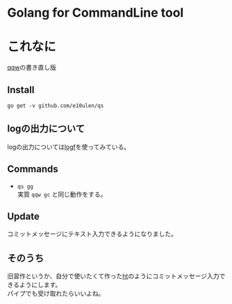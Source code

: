 # Golang for CommandLine tool

# これなに
[qqw](https://github.com/e10ulen/qqw)の書き直し版  

## Install
`` go get -v github.com/e10ulen/qs ``
  
## logの出力について
logの出力については[logf](https://github.com/spiegel-im-spiegel/logf)を使ってみている。  

##  Commands
- `` qs gg ``  
実質 ``qqw gc`` と同じ動作をする。  

##  Update
コミットメッセージにテキスト入力できるようになりました。

##  そのうち
旧習作というか、自分で使いたくて作った[ht](https://github.com/e10ulen/ht)のようにコミットメッセージ入力できるようにします。  
パイプでも受け取れたらいいよね。
